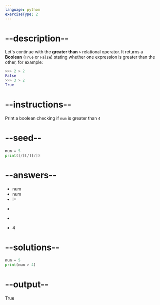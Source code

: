 ```yaml
---
language: python
exerciseType: 2
---
```


# --description--

Let's continue with the **greater than** `>` relational operator.
It returns a **Boolean** (`True` or `False`) stating whether one expression is greater than the other, for example:
```python
>>> 2 > 2
False
>>> 3 > 2
True
```

# --instructions--

Print a boolean checking if `num` is greater than `4`

# --seed--

```python
num = 5
print([/][/][/])
```

# --answers--

- num 
- num 
- != 
- >> 
- > 
- 4

# --solutions--

```python
num = 5
print(num > 4)
```

# --output--

True
